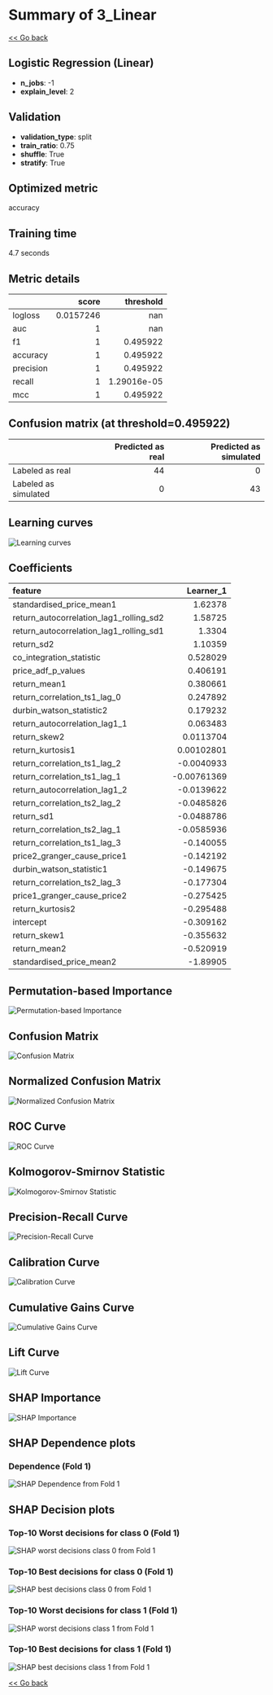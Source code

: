 # Summary of 3_Linear

[<< Go back](../README.md)


## Logistic Regression (Linear)
- **n_jobs**: -1
- **explain_level**: 2

## Validation
 - **validation_type**: split
 - **train_ratio**: 0.75
 - **shuffle**: True
 - **stratify**: True

## Optimized metric
accuracy

## Training time

4.7 seconds

## Metric details
|           |     score |     threshold |
|:----------|----------:|--------------:|
| logloss   | 0.0157246 | nan           |
| auc       | 1         | nan           |
| f1        | 1         |   0.495922    |
| accuracy  | 1         |   0.495922    |
| precision | 1         |   0.495922    |
| recall    | 1         |   1.29016e-05 |
| mcc       | 1         |   0.495922    |


## Confusion matrix (at threshold=0.495922)
|                      |   Predicted as real |   Predicted as simulated |
|:---------------------|--------------------:|-------------------------:|
| Labeled as real      |                  44 |                        0 |
| Labeled as simulated |                   0 |                       43 |

## Learning curves
![Learning curves](learning_curves.png)

## Coefficients
| feature                                 |   Learner_1 |
|:----------------------------------------|------------:|
| standardised_price_mean1                |  1.62378    |
| return_autocorrelation_lag1_rolling_sd2 |  1.58725    |
| return_autocorrelation_lag1_rolling_sd1 |  1.3304     |
| return_sd2                              |  1.10359    |
| co_integration_statistic                |  0.528029   |
| price_adf_p_values                      |  0.406191   |
| return_mean1                            |  0.380661   |
| return_correlation_ts1_lag_0            |  0.247892   |
| durbin_watson_statistic2                |  0.179232   |
| return_autocorrelation_lag1_1           |  0.063483   |
| return_skew2                            |  0.0113704  |
| return_kurtosis1                        |  0.00102801 |
| return_correlation_ts1_lag_2            | -0.0040933  |
| return_correlation_ts1_lag_1            | -0.00761369 |
| return_autocorrelation_lag1_2           | -0.0139622  |
| return_correlation_ts2_lag_2            | -0.0485826  |
| return_sd1                              | -0.0488786  |
| return_correlation_ts2_lag_1            | -0.0585936  |
| return_correlation_ts1_lag_3            | -0.140055   |
| price2_granger_cause_price1             | -0.142192   |
| durbin_watson_statistic1                | -0.149675   |
| return_correlation_ts2_lag_3            | -0.177304   |
| price1_granger_cause_price2             | -0.275425   |
| return_kurtosis2                        | -0.295488   |
| intercept                               | -0.309162   |
| return_skew1                            | -0.355632   |
| return_mean2                            | -0.520919   |
| standardised_price_mean2                | -1.89905    |


## Permutation-based Importance
![Permutation-based Importance](permutation_importance.png)
## Confusion Matrix

![Confusion Matrix](confusion_matrix.png)


## Normalized Confusion Matrix

![Normalized Confusion Matrix](confusion_matrix_normalized.png)


## ROC Curve

![ROC Curve](roc_curve.png)


## Kolmogorov-Smirnov Statistic

![Kolmogorov-Smirnov Statistic](ks_statistic.png)


## Precision-Recall Curve

![Precision-Recall Curve](precision_recall_curve.png)


## Calibration Curve

![Calibration Curve](calibration_curve_curve.png)


## Cumulative Gains Curve

![Cumulative Gains Curve](cumulative_gains_curve.png)


## Lift Curve

![Lift Curve](lift_curve.png)



## SHAP Importance
![SHAP Importance](shap_importance.png)

## SHAP Dependence plots

### Dependence (Fold 1)
![SHAP Dependence from Fold 1](learner_fold_0_shap_dependence.png)

## SHAP Decision plots

### Top-10 Worst decisions for class 0 (Fold 1)
![SHAP worst decisions class 0 from Fold 1](learner_fold_0_shap_class_0_worst_decisions.png)
### Top-10 Best decisions for class 0 (Fold 1)
![SHAP best decisions class 0 from Fold 1](learner_fold_0_shap_class_0_best_decisions.png)
### Top-10 Worst decisions for class 1 (Fold 1)
![SHAP worst decisions class 1 from Fold 1](learner_fold_0_shap_class_1_worst_decisions.png)
### Top-10 Best decisions for class 1 (Fold 1)
![SHAP best decisions class 1 from Fold 1](learner_fold_0_shap_class_1_best_decisions.png)

[<< Go back](../README.md)
